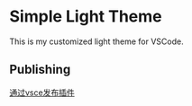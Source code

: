 # Simple Light Theme

This is my customized light theme for VSCode.

## Publishing

[通过vsce发布插件](https://code.visualstudio.com/api/working-with-extensions/publishing-extension)
